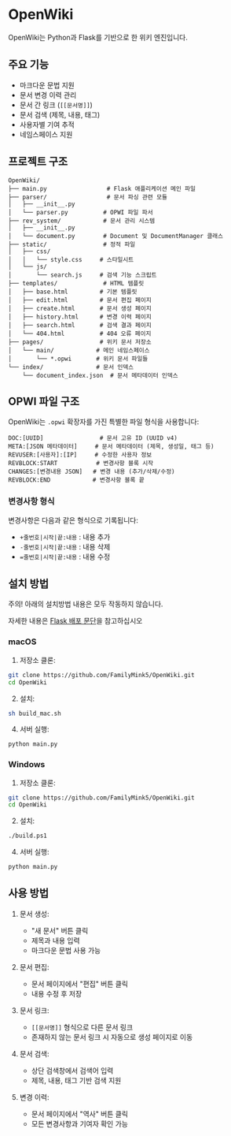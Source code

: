 # OpenWiki

OpenWiki는 Python과 Flask를 기반으로 한 위키 엔진입니다.

## 주요 기능

- 마크다운 문법 지원
- 문서 변경 이력 관리
- 문서 간 링크 (`[[문서명]]`)
- 문서 검색 (제목, 내용, 태그)
- 사용자별 기여 추적
- 네임스페이스 지원

## 프로젝트 구조

```
OpenWiki/
├── main.py                 # Flask 애플리케이션 메인 파일
├── parser/                 # 문서 파싱 관련 모듈
│   ├── __init__.py
│   └── parser.py          # OPWI 파일 파서
├── rev_system/            # 문서 관리 시스템
│   ├── __init__.py
│   └── document.py        # Document 및 DocumentManager 클래스
├── static/                # 정적 파일
│   ├── css/
│   │   └── style.css     # 스타일시트
│   └── js/
│       └── search.js     # 검색 기능 스크립트
├── templates/             # HTML 템플릿
│   ├── base.html         # 기본 템플릿
│   ├── edit.html         # 문서 편집 페이지
│   ├── create.html       # 문서 생성 페이지
│   ├── history.html      # 변경 이력 페이지
│   ├── search.html       # 검색 결과 페이지
│   └── 404.html          # 404 오류 페이지
├── pages/                # 위키 문서 저장소
│   └── main/            # 메인 네임스페이스
│       └── *.opwi       # 위키 문서 파일들
└── index/               # 문서 인덱스
    └── document_index.json  # 문서 메타데이터 인덱스
```

## OPWI 파일 구조

OpenWiki는 `.opwi` 확장자를 가진 특별한 파일 형식을 사용합니다:

```
DOC:[UUID]                # 문서 고유 ID (UUID v4)
META:[JSON 메타데이터]     # 문서 메타데이터 (제목, 생성일, 태그 등)
REVUSER:[사용자]:[IP]     # 수정한 사용자 정보
REVBLOCK:START           # 변경사항 블록 시작
CHANGES:[변경내용 JSON]   # 변경 내용 (추가/삭제/수정)
REVBLOCK:END            # 변경사항 블록 끝
```

### 변경사항 형식

변경사항은 다음과 같은 형식으로 기록됩니다:
- `+줄번호|시작|끝:내용` : 내용 추가
- `-줄번호|시작|끝:내용` : 내용 삭제
- `=줄번호|시작|끝:내용` : 내용 수정

## 설치 방법

주의! 아래의 설치방법 내용은 모두 작동하지 않습니다.

자세한 내용은 [Flask 배포 문단](https://flask.palletsprojects.com/en/stable/tutorial/deploy/)을 참고하십시오

### macOS

1. 저장소 클론:
```bash
git clone https://github.com/FamilyMink5/OpenWiki.git
cd OpenWiki
```

2. 설치:
```bash
sh build_mac.sh
```

4. 서버 실행:
```bash
python main.py
```

### Windows

1. 저장소 클론:
```bash
git clone https://github.com/FamilyMink5/OpenWiki.git
cd OpenWiki
```

2. 설치:
```bash
./build.ps1
```

4. 서버 실행:
```bash
python main.py
```

## 사용 방법

1. 문서 생성:
   - "새 문서" 버튼 클릭
   - 제목과 내용 입력
   - 마크다운 문법 사용 가능

2. 문서 편집:
   - 문서 페이지에서 "편집" 버튼 클릭
   - 내용 수정 후 저장

3. 문서 링크:
   - `[[문서명]]` 형식으로 다른 문서 링크
   - 존재하지 않는 문서 링크 시 자동으로 생성 페이지로 이동

4. 문서 검색:
   - 상단 검색창에서 검색어 입력
   - 제목, 내용, 태그 기반 검색 지원

5. 변경 이력:
   - 문서 페이지에서 "역사" 버튼 클릭
   - 모든 변경사항과 기여자 확인 가능